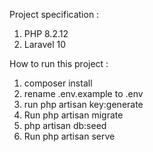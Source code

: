 Project specification :

1. PHP 8.2.12
2. Laravel 10

How to run this project :

1. composer install
2. rename .env.example to .env
3. run php artisan key:generate
4. Run php artisan migrate
5. php artisan db:seed
6. Run php artisan serve
